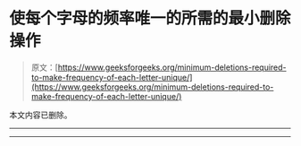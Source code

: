 # 使每个字母的频率唯一的所需的最小删除操作

> 原文：[https://www.geeksforgeeks.org/minimum-deletions-required-to-make-frequency-of-each-letter-unique/](https://www.geeksforgeeks.org/minimum-deletions-required-to-make-frequency-of-each-letter-unique/)

本文内容已删除。



* * *

* * *



